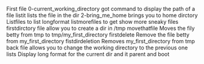  First file 0-current_working_directory got command to display the path of a file 
listit lists the file in the dir
 2-bring_me_home brings you to home dirctory
 Listfiles to list longformat
listmorefiles to get show more sneaky files
 firstdirctory file allow you to create a dir in /tmp
movethatfile Moves the fily betty from tmp to tmp/my_first_directory
firstdelete Remove the file betty from my_first_directory
fistdirdeletion Removes my_first_directory from tmp
back file allows you to change the working directory to the previous one
lists Display long format for the current dir and it parent and boot
